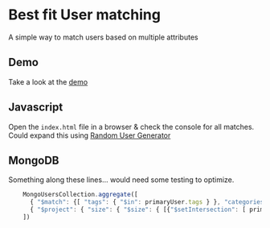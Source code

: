 # Best fit User matching

A simple way to match users based on multiple attributes 

## Demo
Take a look at the [demo](https://mrarlloyd.github.io/)

## Javascript

Open the `index.html` file in a browser & check the console for all matches. Could expand this using [Random User Generator](https://www.npmjs.com/package/random-user-generator)

## MongoDB

Something along these lines... would need some testing to optimize.

```javascript
    MongoUsersCollection.aggregate([
      { "$match": {[ "tags": { "$in": primaryUser.tags } }, "categories": { "$in": primaryUser.categories } } ]},
      { "$project": { "size": { "$size": { [{"$setIntersection": [ primaryUser.tags, "$tags" ]},{"$setIntersection": [ primaryUser.categories, "$categories" ]} ]} } }}, { "$sort": { "size": -1 } }, { "$limit": 1 }
    ])
```
